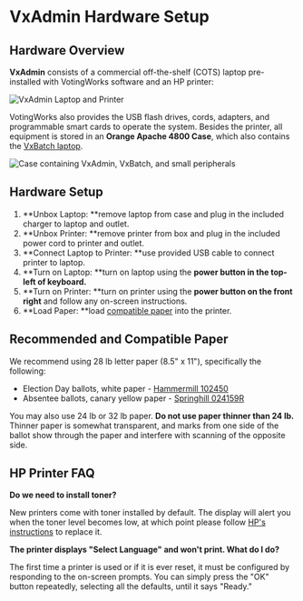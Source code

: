 # VxAdmin Hardware Setup

## Hardware Overview

**VxAdmin** consists of a commercial off-the-shelf (COTS) laptop pre-installed with VotingWorks software and an HP printer:

![VxAdmin Laptop and Printer](../.gitbook/assets/election\_manager\_2.jpg)

VotingWorks also provides the USB flash drives, cords, adapters, and programmable smart cards to operate the system. Besides the printer, all equipment is stored in an **Orange Apache 4800 Case**, which also contains the [VxBatch laptop](vxbatch-hardware-setup.md).

![Case containing VxAdmin, VxBatch, and small peripherals](<../.gitbook/assets/image (16).png>)

## Hardware Setup

1. **Unbox Laptop: **remove laptop from case and plug in the included charger to laptop and outlet.
2. **Unbox Printer: **remove printer from box and plug in the included power cord to printer and outlet.
3. **Connect Laptop to Printer: **use provided USB cable to connect printer to laptop.
4. **Turn on Laptop: **turn on laptop using the **power button in the top-left of keyboard.**
5. **Turn on Printer: **turn on printer using the **power button on the front right** and follow any on-screen instructions.
6. **Load Paper: **load [compatible paper](vxadmin-hardware-setup.md#recommended-and-compatible-paper) into the printer.

## Recommended and Compatible Paper

We recommend using 28 lb letter paper (8.5" x 11"), specifically the following:

* Election Day ballots, white paper - [Hammermill 102450](https://www.amazon.com/Hammermill-Premium-Letter-Bright-102450C/dp/B00006IDP3/)
* Absentee ballots, canary yellow paper - [Springhill 024159R](https://www.amazon.com/gp/product/B06WW39DGN/)

You may also use 24 lb or 32 lb paper. **Do not use paper thinner than 24 lb.** Thinner paper is somewhat transparent, and marks from one side of the ballot show through the paper and interfere with scanning of the opposite side.

## HP Printer FAQ

**Do we need to install toner?**

New printers come with toner installed by default. The display will alert you when the toner level becomes low, at which point please follow [HP's instructions](https://support.hp.com/us-en/document/c06392751) to replace it.

**The printer displays "Select Language" and won't print. What do I do?**

The first time a printer is used or if it is ever reset, it must be configured by responding to the on-screen prompts. You can simply press the "OK" button repeatedly, selecting all the defaults, until it says "Ready."
